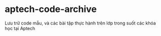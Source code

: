 # aptech-code-archive
Lưu trữ code mẫu, và các bài tập thực hành trên lớp trong suốt các khóa học tại Aptech
